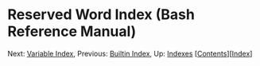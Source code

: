 # Reserved Word Index \(Bash Reference Manual\)

 Next: [Variable Index](variable-index-bash-reference-manual.md#Variable-Index), Previous: [Builtin Index](builtin-index-bash-reference-manual.md#Builtin-Index), Up: [Indexes](indexes-bash-reference-manual.md#Indexes)   \[[Contents]()\]\[[Index](indexes-bash-reference-manual.md#Indexes)\]

